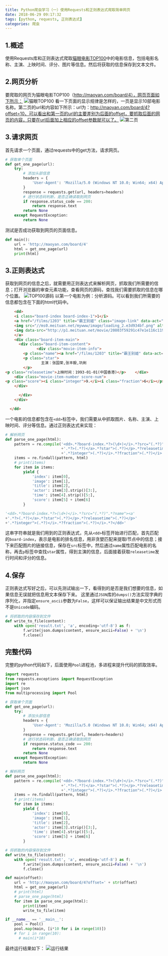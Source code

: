 ```yaml
---
title: Python爬虫学习（一）使用Requests和正则表达式爬取简单网页
date: 2018-06-29 09:17:32
tags: [python, requests, 正则表达式] 
categories: 爬虫
---
```

## 1.概述
使用Requests库和正则表达式爬取[猫眼电影TOP100][1]中的电影信息，包括电影名称、主演、上映时间、评分、图片等信息。然后将获取的信息保存到文本文件。
## 2.网页分析
要爬取的网页为猫眼电影TOP100（http://maoyan.com/board/4），网页页面如下所示：
![猫眼TOP100][2]
看一下页面的显示规律是怎样的，一页是显示10部电影名称。第二页的url和内容如下所示：url为：http://maoyan.com/board/4?offset=10，可以看出和第一页的url的主要差别为后面的offset，要抓取后面的网页的内容，只要在url后面加上相应的offset参数就可以了。
![第二页][3]

## 3.请求网页
首先请求一个页面，通过requests中的get方法，请求网页。
```python
# 获取单个页面
def get_one_page(url):
    try:
        # 添加头部信息
        headers = {
            'User-Agent': 'Mozilla/5.0 (Windows NT 10.0; Win64; x64) AppleWebKit/537.36 (KHTML, like Gecko) Chrome/65.0.3325.162 Safari/537.36'
        }
        response = requests.get(url, headers=headers)
        # 进行状态码判断，是否正确读取到网页
        if response.status_code == 200:
            return response.text
        return None
    except RequestException:
        return None
```
测试是否成功获取到网页的页面信息。
```python
def main():
    url = 'http://maoyan.com/board/4'
    html = get_one_page(url)
    print(html)
```
## 3.正则表达式
获取到网页的信息之后，就需要用正则表达式来解析网页，抓取我们所需要的信息；打开浏览器的审查元素功能，查看网页的源码，查找我们需要抓取的信息在哪个位置。
![TOP100源码][4]
以第一个电影为例：分析源码。可以看到我们所需要的信息都包含在下面的html代码中。
```html
    <dd>
    <i class="board-index board-index-1">1</i>
    <a href="/films/1203" title="霸王别姬" class="image-link" data-act="boarditem-click" data-val="{movieId:1203}">
    <img src="//ms0.meituan.net/mywww/image/loading_2.e3d934bf.png" alt="" class="poster-default" />
    <img data-src="http://p1.meituan.net/movie/20803f59291c47e1e116c11963ce019e68711.jpg@160w_220h_1e_1c" alt="霸王别姬" class="board-img" />
    </a>
    <div class="board-item-main">
      <div class="board-item-content">
              <div class="movie-item-info">
        <p class="name"><a href="/films/1203" title="霸王别姬" data-act="boarditem-click" data-val="{movieId:1203}">霸王别姬</a></p>
        <p class="star">
                主演：张国荣,张丰毅,巩俐
        </p>
<p class="releasetime">上映时间：1993-01-01(中国香港)</p>    </div>
    <div class="movie-item-number score-num">
<p class="score"><i class="integer">9.</i><i class="fraction">6</i></p>        
    </div>

      </div>
    </div>

  </dd>
```
一个电影的信息都包含在`<dd>`标签中，我们需要从中抓取图片、名称、主演、上映时间、评分等信息。通过正则表达式来实现：
```python
# 解析网页
def parse_one_page(html):
    pattern = re.compile('<dd>.*?board-index.*?>(\d+)</i>.*?src="(.*?)".*?name"><a'
                         +'.*?>(.*?)</a>.*?star">(.*?)</p>.*?releasetime">(.*?)</p>'
                         +'.*?integer">(.*?)</i>.*?fraction">(.*?)</i>.*?</dd>', re.S)
    items = re.findall(pattern, html)
    # print(items)
    for item in items:
        yield {
            'index': item[0],
            'image': item[1],
            'title': item[2],
            'actor': item[3].strip()[3:],
            'time': item[4].strip()[5:],
            'score': item[5] + item[6]
        }
```
```python
'<dd>.*?board-index.*?>(\d+)</i>.*?src="(.*?)".*?name"><a'
+'.*?>(.*?)</a>.*?star">(.*?)</p>.*?releasetime">(.*?)</p>'
+'.*?integer">(.*?)</i>.*?fraction">(.*?)</i>.*?</dd>'
```
这串字符串就是我们用到的正则表达式，先从`<dd>`标签开始进行匹配，首先匹配的`board-index`，表示是电影的排名信息，用非贪婪匹配来提取i节点中的信息；接下来匹配图片的链接信息，保存在`src`标签中，然后通过`name`属性匹配电影的名称，再去`p`标签中查找`star`属性，得到主演的信息，后面接着获取`releasetime`发行时间和评分的信息。

## 4.保存
正则表达式写好之后，可以先测试输出一下，看得到的是否是我们想要的信息，如果信息无误就把信息用文本保存下来。
这里通过`JSON`库的`dumps()`方法实现字典的序列化，并指定`ensure_ascii`参数为`False`，这样可以保证输出结果是中文形式而不是`Unicode`编码。
```python
# 将抓取的内容保存到文件
def write_to_file(content):
    with open('result.txt', 'a', encoding='utf-8') as f:
        f.write(json.dumps(content, ensure_ascii=False) + '\n')
        f.close()
```

## 完整代码
完整的python代码如下，后面使用`Pool`进程池，多进程来提升代码的抓取效率。
```python
import requests
from requests.exceptions import RequestException
import re
import json
from multiprocessing import Pool

# 获取单个页面
def get_one_page(url):
    try:
        # 添加头部信息
        headers = {
            'User-Agent': 'Mozilla/5.0 (Windows NT 10.0; Win64; x64) AppleWebKit/537.36 (KHTML, like Gecko) Chrome/65.0.3325.162 Safari/537.36'
        }
        response = requests.get(url, headers=headers)
        # 进行状态码判断，是否正确读取到网页
        if response.status_code == 200:
            return response.text
        return None
    except RequestException:
        return None

# 解析网页
def parse_one_page(html):
    pattern = re.compile('<dd>.*?board-index.*?>(\d+)</i>.*?src="(.*?)".*?name"><a'
                         +'.*?>(.*?)</a>.*?star">(.*?)</p>.*?releasetime">(.*?)</p>'
                         +'.*?integer">(.*?)</i>.*?fraction">(.*?)</i>.*?</dd>', re.S)
    items = re.findall(pattern, html)
    # print(items)
    for item in items:
        yield {
            'index': item[0],
            'image': item[1],
            'title': item[2],
            'actor': item[3].strip()[3:],
            'time': item[4].strip()[5:],
            'score': item[5] + item[6]
        }

# 将抓取的内容保存到文件
def write_to_file(content):
    with open('result.txt', 'a', encoding='utf-8') as f:
        f.write(json.dumps(content, ensure_ascii=False) + '\n')
        f.close()

def main(offset):
    url = 'http://maoyan.com/board/4?offset=' + str(offset)
    html = get_one_page(url)
    # print(html)
    # parse_one_page(html)
    for item in parse_one_page(html):
        print(item)
        write_to_file(item)

if __name__ == '__main__':
    pool = Pool()
    pool.map(main, [i*10 for i in range(10)])
    # for i in range(10):
      # main(i*10)

```
最终运行结果如下：
![运行结果][5]


  [1]: http://maoyan.com/board/4
  [2]: http://p7f8vq3cr.bkt.clouddn.com/%E7%8C%AB%E7%9C%BCTOP100.PNG
  [3]: http://p7f8vq3cr.bkt.clouddn.com/%E7%AC%AC%E4%BA%8C%E9%A1%B5.PNG
  [4]: http://p7f8vq3cr.bkt.clouddn.com/TOP100%E6%BA%90%E7%A0%81.PNG
  [5]: http://p7f8vq3cr.bkt.clouddn.com/%E8%BF%90%E8%A1%8C%E7%BB%93%E6%9E%9C.PNG